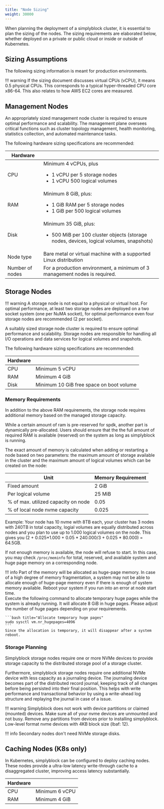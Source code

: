 ```yaml
---
title: "Node Sizing"
weight: 30000
---
```


When planning the deployment of a simplyblock cluster, it is essential to plan the sizing of the nodes. The sizing
requirements are elaborated below, whether deployed on a private or public cloud or inside or outside of Kubernetes.

## Sizing Assumptions

The following sizing information is meant for production environments.

!!! warning
    If the sizing document discusses virtual CPUs (vCPU), it means 0.5 physical CPUs. This corresponds to a typical hyper-threaded CPU core
    x86-64. This also relates to how AWS EC2 cores are measured.

## Management Nodes

An appropriately sized management node cluster is required to ensure optimal performance and scalability. The management
plane oversees critical functions such as cluster topology management, health monitoring, statistics collection,
and automated maintenance tasks.

The following hardware sizing specifications are recommended:

| Hardware        |                                                                                                                             |
|-----------------|-----------------------------------------------------------------------------------------------------------------------------|
| CPU             | Minimum 4 vCPUs, plus<ul><li>1 vCPU per 5 storage nodes</li><li>1 vCPU 500 logical volumes</li></ul>                        |
| RAM             | Minimum 8 GiB, plus:<ul><li>1 GiB RAM per 5 storage nodes</li><li>1 GiB per 500 logical volumes</li></ul>                   |
| Disk            | Minimum 35 GiB, plus:<ul><li>500 MiB per 100 cluster objects (storage nodes, devices, logical volumes, snapshots)</li></ul> |
| Node type       | Bare metal or virtual machine with a supported Linux distribution                                                           |
| Number of nodes | For a production environment, a minimum of 3 management nodes is required.                                                  |

## Storage Nodes

!!! warning
    A storage node is not equal to a physical or virtual host. For optimal performance, at least two storage nodes are deployed on a two
    socket system (one per NuMA socket), for optimal performance even four storage nodes are recommended (2 per socket). 

A suitably sized storage node cluster is required to ensure optimal performance and scalability. Storage nodes are
responsible for handling all I/O operations and data services for logical volumes and snapshots.

The following hardware sizing specifications are recommended:

| Hardware |                                                                                                           |
|----------|-----------------------------------------------------------------------------------------------------------|
| CPU      | Minimum 5 vCPU                                                                                            |
| RAM      | Minimum 4 GiB                                                                                             |
| Disk     | Minimum 10 GiB free space on boot volume                                                                  |

### Memory Requirements

In addition to the above RAM requirements, the storage node requires additional memory based on the managed storage
capacity.

While a certain amount of ram is pre-reserved for spdk, another part is dynamically pre-allocated. Users should ensure that
the the full amount of required RAM is available (reserved) on the system as long as simplyblock is running.

The exact amount of memory is calculated when adding or restarting a node based on two parameters: the maximum
amount of storage available in the cluster and the maximum amount of logical volumes which can be created on the node:

| Unit                                  | Memory Requirement |
|---------------------------------------|--------------------|
| Fixed amount                          | 2 GiB              |
| Per logical volume                    | 25 MiB             |
| % of max. utilized capacity on node   | 0.05               |
| % of local node nvme capacity         | 0.025              |

Example: Your node has 10 nvme with 8TB each, your cluster has 3 nodes with 240TB in total capacity,
logial volumes are equally distributed across nodes and you plan to use up to 1.000 logical volumes on the node.
This gives you (2 + 0.025*1.000 + 0.05 * 240.000/3 + 0.025 * 80.000) = 64.5GB.

If not enough memory is available, the node will refuse to start. In this case, you may check
`/proc/meminfo` for total, reserved, and available system and huge page memory on a corresponding node. 

!!! info
    Part of the memory will be allocated as huge-page memory. In case of a high degree of memory fragmentation, a system
    may not be able to allocate enough of huge-page memory even if there is enough of system memory available. Reboot 
    your system if you run into an error at node start time.  
    Execute the following command to allocate temporary huge pages while the system is already running. It will allocate
    8 GiB in huge pages. Please adjust the number of huge pages depending on your requirements.

    ```bash title="Allocate temporary huge pages"
    sudo sysctl vm.nr_hugepages=4096
    ```
    Since the allocation is temporary, it will disappear after a system reboot.

### Storage Planning

Simplyblock storage nodes require one or more NVMe devices to provide storage capacity to the distributed storage pool
of a storage cluster.

Furthermore, simplyblock storage nodes require one additional NVMe device with less capacity as a journaling device.
The journaling device becomes part of the distributed record journal, keeping track of all changes before being
persisted into their final position. This helps with write performance and transactional behavior by using a
write-ahead log structure and replaying the journal in case of a issue.

!!! warning
   Simplyblock does not work with device partitions or claimed (mounted) devices. Make sure all of your nvme devices
   are unmounted and not busy. Remove any partitions from devices prior to installing simplyblock. Low-level format
   nvme devices with 4KB block size (lbaf: 12). 

!!! info
    Secondary nodes don't need NVMe storage disks.

## Caching Nodes (K8s only)

In Kubernetes, simplyblock can be configured to deploy caching nodes. These nodes provide a ultra-low latency
write-through cache to a disaggregated cluster, improving access latency substantially.

| Hardware |                                                      |
|----------|------------------------------------------------------|
| CPU      | Minimum 6 vCPU                                       |
| RAM      | Minimum 4 GiB                                        |


